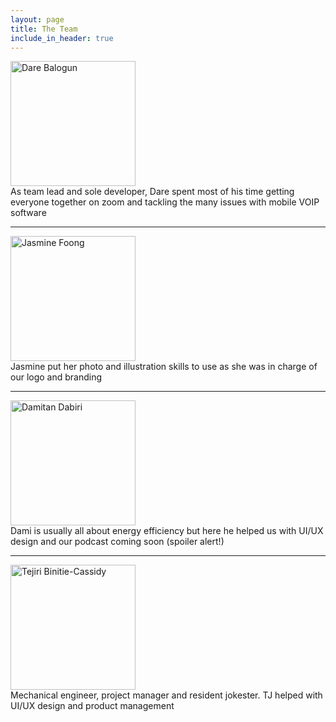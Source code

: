 ```yaml
---
layout: page
title: The Team
include_in_header: true
---
```


<div style="display: flex; align-items: center;">
  <a href="https://github.com/darebalogun"> 
    <img src="/bigtalk-app/assets/profiles/me.jpeg" alt="Dare Balogun" width="200"/>
  </a>
</div>
<div style="display: flex; align-items: center;"> 
  As team lead and sole developer, Dare spent most of his time getting everyone together on zoom and tackling the many issues with mobile VOIP software           </div>

---

<div style="display: flex; align-items: center;">
  <a href="https://www.linkedin.com/in/jasmine-foong/"> 
    <img src="/bigtalk-app/assets/profiles/jas.jpeg" alt="Jasmine Foong" width="200"/>
  </a> 
</div>
<div style="display: flex; align-items: center;">
  Jasmine put her photo and illustration skills to use as she was in charge of our logo and branding 
</div>

---

<div style="display: flex; align-items: center;">
  <a href="https://www.linkedin.com/in/dami2dabiri/">
    <img src="/bigtalk-app/assets/profiles/dami.jpeg" alt="Damitan Dabiri" width="200"/> 
  </a>
</div>
<div style="display: flex; align-items: center;"> 
  Dami is usually all about energy efficiency but here he helped us with UI/UX design and our podcast coming soon (spoiler alert!) 
</div>

---

<div style="display: flex; align-items: center;">
  <a href="https://www.linkedin.com/in/tejiri-binitie-cassidy-5868547a/"> 
    <img src="/bigtalk-app/assets/profiles/tj.jpeg" alt="Tejiri Binitie-Cassidy" width="200"/> 
  </a>
</div>
<div style="display: flex; align-items: center;">
  Mechanical engineer, project manager and resident jokester. TJ helped with UI/UX design and product management 
</div>
